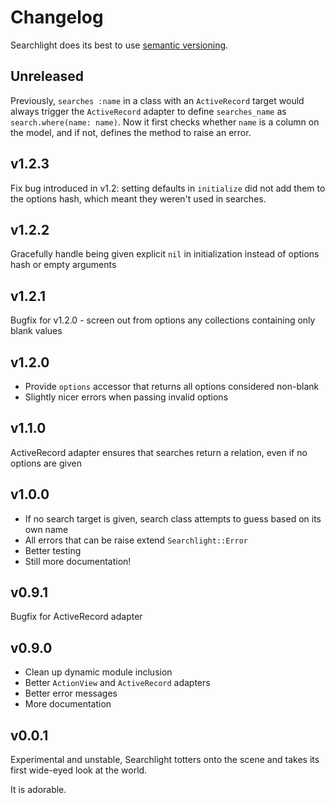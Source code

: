 # Changelog

Searchlight does its best to use [semantic versioning](http://semver.org).

## Unreleased

Previously, `searches :name` in a class with an `ActiveRecord` target would always trigger the `ActiveRecord` adapter to define `searches_name` as `search.where(name: name)`. Now it first checks whether `name` is a column on the model, and if not, defines the method to raise an error.

## v1.2.3

Fix bug introduced in v1.2: setting defaults in `initialize` did not add them to the options hash, which meant they weren't used in searches.

## v1.2.2

Gracefully handle being given explicit `nil` in initialization instead of options hash or empty arguments

## v1.2.1

Bugfix for v1.2.0 - screen out from options any collections containing only blank values

## v1.2.0

- Provide `options` accessor that returns all options considered non-blank
- Slightly nicer errors when passing invalid options

## v1.1.0

ActiveRecord adapter ensures that searches return a relation, even if no options are given

## v1.0.0

- If no search target is given, search class attempts to guess based on its own name
- All errors that can be raise extend `Searchlight::Error`
- Better testing
- Still more documentation!

## v0.9.1

Bugfix for ActiveRecord adapter

## v0.9.0

- Clean up dynamic module inclusion
- Better `ActionView` and `ActiveRecord` adapters
- Better error messages
- More documentation

## v0.0.1

Experimental and unstable, Searchlight totters onto the scene and takes its first wide-eyed look at the world.

It is adorable.
